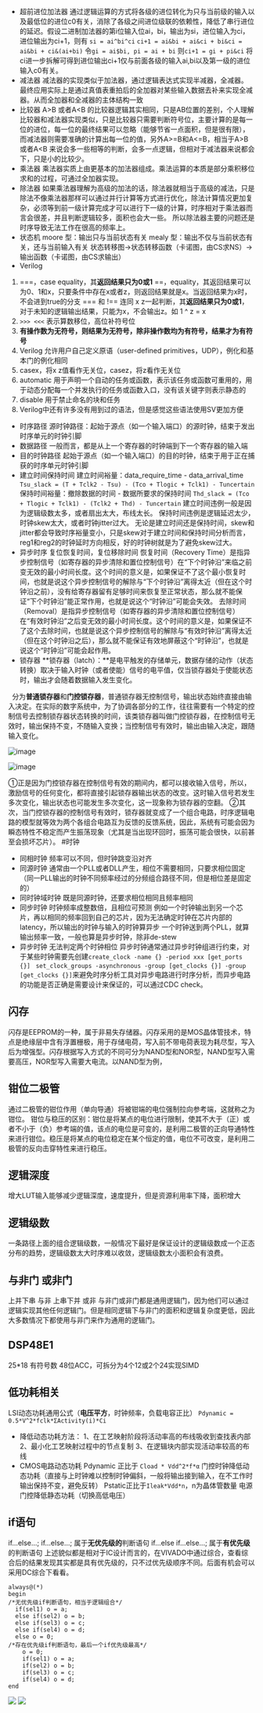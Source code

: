 * 超前进位加法器
通过逻辑运算的方式将各级的进位转化为只与当前级的输入以及最低位的进位c0有关，消除了各级之间进位级联的依赖性，降低了串行进位的延迟。假设二进制加法器的第i位输入位ai，bi，输出为si，进位输入为ci，进位输出为ci+1，则有
```si = ai^bi^ci```
```ci+1 = ai&bi + ai&ci + bi&ci = ai&bi + ci&(ai+bi)```
令```gi = ai$bi, pi = ai + bi```
则```ci+1 = gi + pi&ci```
将ci进一步拆解可得到进位输出ci+1仅与前面各级的输入ai,bi以及第一级的进位输入c0有关。
* 减法器
减法器的实现类似于加法器，通过逻辑表达式实现半减器，全减器。
最终应用实际上是通过真值表重拍后的全加器对某些输入数据去补来实现全减器。从而全加器和全减器的主体结构一致
* 比较器
A>B 或者A<B 的比较器逻辑其实相同，只是AB位置的差别，个人理解比较器和减法器实现类似，只是比较器只需要判断符号位，主要计算的是每一位的进位，每一位的最终结果可以忽略（能够节省一点面积，但是很有限），而减法器则需要准确的计算出每一位的值，另外A>=B和A<=B，相当于A>B 或者A<B 来说会多一些相等的判断，会多一点逻辑，但相对于减法器来说都会下，只是小的比较少。
* 乘法器
乘法器实质上由更基本的加法器组成。乘法运算的本质是部分乘积移位求和的过程，可通过全加器实现。
* 除法器
如果乘法器理解为高级的加法的话，除法器就相当于高级的减法，只是除法不像乘法器那样可以通过并行计算等方式进行优化，除法计算情况更加复杂，必须等到前一级计算完成才可以进行下一级的计算，时序相对于乘法器而言会很差，并且判断逻辑较多，面积也会大一些。
所以除法器主要的问题还是时序导致无法工作在很高的频率上。
* 状态机
moore 型：输出只与当前状态有关
mealy 型：输出不仅与当前状态有关，还与当前输入有关
状态转移图->状态转移函数（卡诺图，由CS求NS）->输出函数（卡诺图，由CS求输出）
* Verilog
1. ===，case equality，其**返回结果只为0或1**
==，equality，其返回结果可以为0、1和x，只要条件中存在x或者z，则返回结果就是x。当返回结果为x时，不会进到true的分支
=== 和 !== 连同 x z一起判断，其**返回结果只为0或1**，对于未知的逻辑输出结果，只能为x，不会输出z。如 1 ^ z = x
2.  `>>> <<<` 表示算数移位，高位补符号位
3. **有操作数为无符号，则结果为无符号，除非操作数均为有符号，结果才为有符号**
4. Verilog 允许用户自己定义原语（user-defined primitives，UDP），例化和基本门的例化相同
5. casex，将x z值看作无关位，casez，将z看作无关位
6. automatic 用于声明一个自动的任务或函数，表示该任务或函数可重用的，用于动态分配每一个并发执行的任务或函数入口，没有该关键字则表示静态的
7. disable 用于禁止命名的块和任务
8. Verilog中还有许多没有用到过的语法，但是感觉这些语法使用SV更加方便
* 时序路径
源时钟路径：起始于源点（如一个输入端口）的源时钟，结束于发出时序单元的时钟引脚
* 数据路径
一般而言，都是从上一个寄存器的时钟端到下一个寄存器的输入端
* 目的时钟路径
起始于源点（如一个输入端口）的目的时钟，结束于用于正在捕获的时序单元时钟引脚
* 建立时间保持时间
建立时间裕量：data_require_time - data_arrival_time
```Tsu_slack = (T + Tclk2 - Tsu) - (Tco + Tlogic + Tclk1) - Tuncertain```
保持时间裕量：撤除数据的时间 - 数据所要求的保持时间
```Thd_slack = (Tco + Tlogic + Tclk1) - (Tclk2 + Thd) - Tuncertain```
建立时间违例一般是因为逻辑级数太多，或者扇出太大，布线太长。
保持时间违例是逻辑延迟太少，时钟skew太大，或者时钟jitter过大。
无论是建立时间还是保持时间，skew和jitter都会导致时序裕量变小，只是skew对于建立时间和保持时间分析而言，reg1和reg2的时钟延时方向相反，好的时钟树就是为了避免skew过大。
* 异步时序
复位恢复时间，复位移除时间
恢复时间（Recovery Time）是指异步控制信号（如寄存器的异步清除和置位控制信号）在“下个时钟沿”来临之前变无效的最小时间长度。这个时间的意义是，如果保证不了这个最小恢复时间，也就是说这个异步控制信号的解除与“下个时钟沿”离得太近（但在这个时钟沿之前），没有给寄存器留有足够时间来恢复至正常状态，那么就不能保证“下个时钟沿”能正常作用，也就是说这个“时钟沿”可能会失效。
去除时间（Removal）是指异步控制信号（如寄存器的异步清除和置位控制信号）在“有效时钟沿”之后变无效的最小时间长度。这个时间的意义是，如果保证不了这个去除时间，也就是说这个异步控制信号的解除与“有效时钟沿”离得太近（但在这个时钟沿之后），那么就不能保证有效地屏蔽这个“时钟沿”，也就是说这个“时钟沿”可能会起作用。
* 锁存器
**锁存器（latch）：**是电平触发的存储单元，数据存储的动作（状态转换）取决于输入时钟（或者使能）信号的电平值，仅当锁存器处于使能状态时，输出才会随着数据输入发生变化。

  分为**普通锁存器**和**门控锁存器**，普通锁存器无控制信号，输出状态始终直接由输入决定。在实际的数字系统中，为了协调各部分的工作，往往需要有一个特定的控制信号去控制锁存器状态转换的时间，该类锁存器叫做门控锁存器，在控制信号无效时，输出保持不变，不随输入变换；当控制信号有效时，输出由输入决定，跟随输入变化。

![image](https://upload-images.jianshu.io/upload_images/23495115-71ead4c1f00ecb84?imageMogr2/auto-orient/strip%7CimageView2/2/w/1240)

![image](https://upload-images.jianshu.io/upload_images/23495115-4b12d50a4f0da84e?imageMogr2/auto-orient/strip%7CimageView2/2/w/1240) 

①正是因为门控锁存器在控制信号有效的期间内，都可以接收输入信号，所以，激励信号的任何变化，都将直接引起锁存器输出状态的改变。这时输入信号若发生多次变化，输出状态也可能发生多次变化，这一现象称为锁存器的空翻。
②其次，当门控锁存器的控制信号有效时，锁存器就变成了一个组合电路，时序逻辑电路的模型就等效为两个各组合电路互为反馈的反馈系统，因此，系统有可能会因为瞬态特性不稳定而产生振荡现象（尤其是当出现环回时，振荡可能会很快，以前甚至会损坏芯片）。
#时钟
* 同相时钟
频率可以不同，但时钟跳变沿对齐
* 同源时钟
通常由一个PLL或者DLL产生，相位不需要相同，只要求相位固定（同一PLL输出的时钟不同频率经过的分频组合路径不同，但是相位差是固定的）
* 同时钟域时钟
既是同源时钟，还要求相位相同且频率相同
* 同步时钟
时钟频率成整数倍，且相位可预测
例如一个时钟输出到另一个芯片，再以相同的频率回到自己的芯片，因为无法确定时钟在芯片内部的latency，所以输出的时钟与输入的时钟算异步
一个时钟送到两个PLL，就算输出频率一致，一般也算是异步时钟，除非de-stew
* 异步时钟
无法判定两个时钟相位
异步时钟通常通过异步时钟组进行约束，对于某些时钟需要先创建```create_clock -name {} -period xxx [get_ports {}]```
``` set_clock_groups -asynchronous -group [get_clocks {}] -group [get_clocks {}]```来避免时序分析工具对异步电路进行时序分析，而异步电路的功能是否正确是需要设计来保证的，可以通过CDC check。

## 闪存
闪存是EEPROM的一种，属于非易失存储器。闪存采用的是MOS晶体管技术，特点是绝缘层中含有浮置栅极，用于存储电荷，写入前不带电荷表现为耗尽型，写入后为增强型。闪存根据写入方式的不同可分为NAND型和NOR型，NAND型写入需要高压，NOR型写入需要大电流。以NAND型为例，

## 钳位二极管
通过二极管的钳位作用（单向导通）将被钳端的电位强制拉向参考端，这就称之为钳位。
钳位与稳压的区别：钳位是将某点的电位进行限制，使其不大于（正）或者不小于（负）参考端的值，该点的电位是可变的，是利用二极管的正向导通特性来进行钳位。稳压是将某点的电位稳定在某个恒定的值，电位不可改变，是利用二极管的反向击穿特性来进行稳压。
## 逻辑深度
增大LUT输入能够减少逻辑深度，速度提升，但是资源利用率下降，面积增大
## 逻辑级数
一条路径上面的组合逻辑级数，一般情况下最好是保证设计的逻辑级数成一个正态分布的趋势，逻辑级数太大时序难以收敛，逻辑级数太小面积会有浪费。
## 与非门 或非门
上并下串 与非
上串下并 或非
与非门或非门都是通用逻辑门，因为他们可以通过逻辑实现其他任何逻辑门。但是相同逻辑下与非门的面积和逻辑复杂度更低，因此大多数情况下都使用与非门来作为通用的逻辑门。
## DSP48E1
25*18 有符号数  48位ACC，可拆分为4个12或2个24实现SIMD
## 低功耗相关
LSI动态功耗通用公式（**电压平方**，时钟频率，负载电容正比）
`Pdynamic = 0.5*V^2*fclk*ΣActivity(i)*Ci`
* 降低动态功耗方法：
1、在工艺映射阶段将活动率高的布线吸收到查找表内部
2、最小化工艺映射过程中的节点复制
3、在逻辑块内部实现活动率较高的布线
* CMOS电路动态功耗
Pdynamic 正比于 `Cload * Vdd^2*f*α`
门控时钟降低动态功耗（直接与上时钟难以控制时钟偏斜，一般将输出接到输入，在不工作时输出保持不变，避免反转）
Pstatic正比于`Ileak*Vdd*n`，n为晶体管数量
电源门控降低静态功耗（切换高低电压）
## if语句
if...else...; if...else...; 属于**无优先级的**判断语句
if...else if...else...; 属于**有优先级**的判断语句
上述貌似都是相对于IC设计而言的，在VIVADO中通过综合，查看综合后的结果发现其实都是具有优先级的，只不过优先级顺序不同。后面有机会可以采用DC综合下看看。
```
always@(*)
begin
/*无优先级if判断语句，相当于逻辑组合*/
  if(sel1) o = a;
  else if(sel2) o = b; 
  else if(sel3) o = c; 
  else if(sel4) o = d; 
  else o = 0; 
/*存在优先级if判断语句，最后一个if优先级最高*/
    o = 0;
    if(sel1) o = a;
    if(sel2) o = b;
    if(sel3) o = c;
    if(sel4) o = d;
end
```
![](基础知识.assets\23495115-8d4b15ea0fbbd9cd.png)
![](基础知识.assets\23495115-073a2bf98cd43bf8.png)
